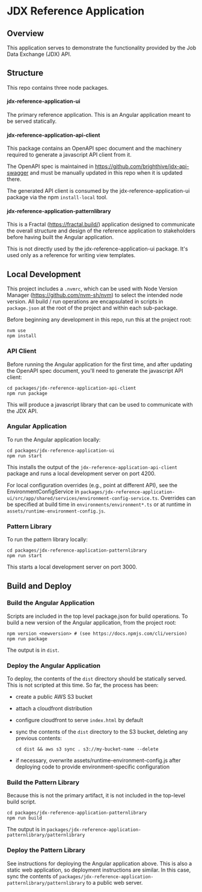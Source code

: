 
# JDX Reference Application

## Overview

This application serves to demonstrate the functionality provided by the Job Data Exchange (JDX) API.

## Structure

This repo contains three node packages. 

#### jdx-reference-application-ui

The primary reference application. This is an Angular application meant to be served statically.

#### jdx-reference-application-api-client

This package contains an OpenAPI spec document and the machinery required to generate a javascript
API client from it.

The OpenAPI spec is maintained in https://github.com/brighthive/jdx-api-swagger and must be manually
updated in this repo when it is updated there.

The generated API client is consumed by the jdx-reference-application-ui package via the
npm `install-local` tool.

#### jdx-reference-application-patternlibrary

This is a Fractal (https://fractal.build/) application designed to communicate the overall structure
and design of the reference application to stakeholders before having built the Angular application.

This is not directly used by the jdx-reference-application-ui package. It's used only as a reference
for writing view templates.

## Local Development

This project includes a `.nvmrc`, which can be used with Node Version Manager
(https://github.com/nvm-sh/nvm) to select the intended node version. All build / run operations are
encapsulated in scripts in `package.json` at the root of the project and within each sub-package.

Before beginning any development in this repo, run this at the project root:

    nvm use
    npm install
    

### API Client

Before running the Angular application for the first time, and after updating the OpenAPI spec
document, you'll need to generate the javascript API client:

    cd packages/jdx-reference-application-api-client
    npm run package
    
This will produce a javascript library that can be used to communicate with the JDX API.

### Angular Application

To run the Angular application locally: 

    cd packages/jdx-reference-application-ui
    npm run start

This installs the output of the `jdx-reference-application-api-client` package and runs a local
development server on port 4200. 

For local configuration overrides (e.g., point at different API), see the EnvironmentConfigService
in `packages/jdx-reference-application-ui/src/app/shared/services/environment-config-service.ts`.
Overrides can be specified at build time in `environments/environment*.ts` or at runtime in
`assets/runtime-environment-config.js`.

### Pattern Library

To run the pattern library locally:

    cd packages/jdx-reference-application-patternlibrary
    npm run start
    
This starts a local development server on port 3000.


## Build and Deploy

### Build the Angular Application

Scripts are included in the top level package.json for build operations. To build a new version
of the Angular application, from the project root:

    npm version <newversion> # (see https://docs.npmjs.com/cli/version)
    npm run package
    
The output is in `dist`.

### Deploy the Angular Application

To deploy, the contents of the `dist` directory should be statically served. This is not scripted
at this time. So far, the process has been:

- create a public AWS S3 bucket
- attach a cloudfront distribution
- configure cloudfront to serve `index.html` by default
- sync the contents of the `dist` directory to the S3 bucket, deleting any previous contents:

      cd dist && aws s3 sync . s3://my-bucket-name --delete

- if necessary, overwrite assets/runtime-environment-config.js after deploying code to provide
 environment-specific configuration

### Build the Pattern Library

Because this is not the primary artifact, it is not included in the top-level build script.

    cd packages/jdx-reference-application-patternlibrary
    npm run build

The output is in `packages/jdx-reference-application-patternlibrary/patternlibrary`

### Deploy the Pattern Library

See instructions for deploying the Angular application above. This is also a static web
application, so deployment instructions are similar. In this case, sync the contents of
`packages/jdx-reference-application-patternlibrary/patternlibrary` to a public web server.

